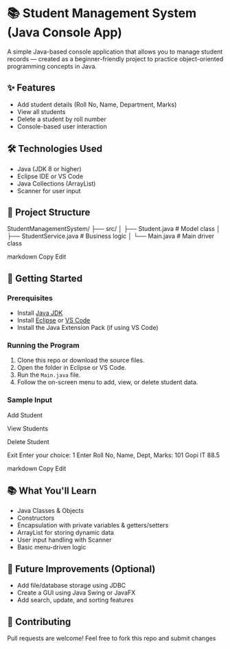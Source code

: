 # 📚 Student Management System (Java Console App)

A simple Java-based console application that allows you to manage student records — created as a beginner-friendly project to practice object-oriented programming concepts in Java.

## ✨ Features

- Add student details (Roll No, Name, Department, Marks)
- View all students
- Delete a student by roll number
- Console-based user interaction

## 🛠 Technologies Used

- Java (JDK 8 or higher)
- Eclipse IDE or VS Code
- Java Collections (ArrayList)
- Scanner for user input

## 📁 Project Structure

StudentManagementSystem/
├── src/
│ ├── Student.java # Model class
│ ├── StudentService.java # Business logic
│ └── Main.java # Main driver class

markdown
Copy
Edit

## 🚀 Getting Started

### Prerequisites

- Install [Java JDK](https://www.oracle.com/java/technologies/javase-downloads.html)
- Install [Eclipse](https://www.eclipse.org/downloads/) or [VS Code](https://code.visualstudio.com/)
- Install the Java Extension Pack (if using VS Code)

### Running the Program

1. Clone this repo or download the source files.
2. Open the folder in Eclipse or VS Code.
3. Run the `Main.java` file.
4. Follow the on-screen menu to add, view, or delete student data.

### Sample Input

Add Student

View Students

Delete Student

Exit
Enter your choice: 1
Enter Roll No, Name, Dept, Marks:
101
Gopi
IT
88.5

markdown
Copy
Edit

## 📚 What You'll Learn

- Java Classes & Objects
- Constructors
- Encapsulation with private variables & getters/setters
- ArrayList for storing dynamic data
- User input handling with Scanner
- Basic menu-driven logic

## 🔧 Future Improvements (Optional)

- Add file/database storage using JDBC
- Create a GUI using Java Swing or JavaFX
- Add search, update, and sorting features

## 🙌 Contributing

Pull requests are welcome! Feel free to fork this repo and submit changes 
